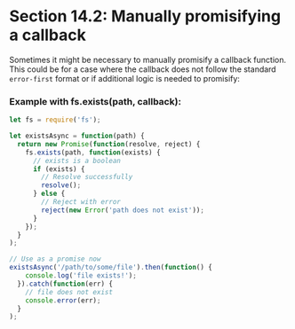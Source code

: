 # Section 14.2: Manually promisifying a callback

Sometimes it might be necessary to manually promisify a callback function. This could be for a case where 
the callback does not follow the standard `error-first` format or if additional logic is needed to 
promisify:

### Example with fs.exists(path, callback):
```js
let fs = require('fs');

let existsAsync = function(path) {
  return new Promise(function(resolve, reject) {
    fs.exists(path, function(exists) {
      // exists is a boolean
      if (exists) {
        // Resolve successfully
        resolve();
      } else {
        // Reject with error
        reject(new Error('path does not exist'));
      }
    });
  }
);

// Use as a promise now
existsAsync('/path/to/some/file').then(function() {
    console.log('file exists!');
  }).catch(function(err) {
    // file does not exist
    console.error(err);
  }
);
```